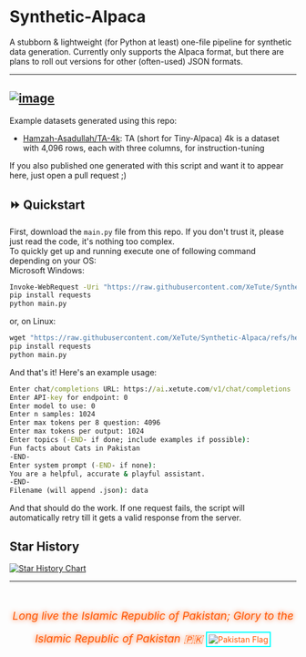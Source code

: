 # Synthetic-Alpaca
A stubborn & lightweight (for Python at least) one-file pipeline for synthetic data generation. Currently only supports the Alpaca format, but there are plans to roll out versions for other (often-used) JSON formats.  

---
[![image](https://github.com/user-attachments/assets/b6560081-b334-4c73-ac35-ebe3db5bd2b4)](https://huggingface.co/datasets/Hamzah-Asadullah/TA-4k)
---

Example datasets generated using this repo:

- [Hamzah-Asadullah/TA-4k](https://huggingface.co/datasets/Hamzah-Asadullah/TA-4k): TA (short for Tiny-Alpaca) 4k is a dataset with 4,096 rows, each with three columns, for instruction-tuning

If you also published one generated with this script and want it to appear here, just open a pull request ;)

## ⏩ Quickstart
First, download the `main.py` file from this repo. If you don't trust it, please just read the code, it's nothing too complex.  
To quickly get up and running execute one of following command depending on your OS:  
Microsoft Windows:
```cmd
Invoke-WebRequest -Uri "https://raw.githubusercontent.com/XeTute/Synthetic-Alpaca/refs/heads/main/main.py" -OutFile "./main.py"
pip install requests
python main.py
```
or, on Linux:
```cmd
wget "https://raw.githubusercontent.com/XeTute/Synthetic-Alpaca/refs/heads/main/main.py"
pip install requests
python main.py
```

And that's it! Here's an example usage:
```cmd
Enter chat/completions URL: https://ai.xetute.com/v1/chat/completions
Enter API-key for endpoint: 0
Enter model to use: 0
Enter n samples: 1024
Enter max tokens per 8 question: 4096
Enter max tokens per output: 1024
Enter topics (-END- if done; include examples if possible):
Fun facts about Cats in Pakistan
-END-
Enter system prompt (-END- if none):
You are a helpful, accurate & playful assistant.    
-END-
Filename (will append .json): data
```
And that should do the work. If one request fails, the script will automatically retry till it gets a valid response from the server.  

## Star History

<a href="https://www.star-history.com/#XeTute/Synthetic-Data-Generation&Date">
 <picture>
   <source media="(prefers-color-scheme: dark)" srcset="https://api.star-history.com/svg?repos=XeTute/Synthetic-Alpaca&type=Date&theme=dark" />
   <source media="(prefers-color-scheme: light)" srcset="https://api.star-history.com/svg?repos=XeTute/Synthetic-Alpaca&type=Date" />
   <img alt="Star History Chart" src="https://api.star-history.com/svg?repos=XeTute/Synthetic-Alpaca&type=Date" />
 </picture>
</a>

---

<footer style="margin-top: 3rem; text-align: center; color: #ff5500; max-height: fit-content;">
  <em style="font-size: 1.2rem; text-shadow: 0 0 8px #ff5500;">
    Long live the Islamic Republic of Pakistan; Glory to the Islamic Republic of Pakistan 🇵🇰
  </em>
  <img src="https://upload.wikimedia.org/wikipedia/commons/3/32/Flag_of_Pakistan.svg" alt="Pakistan Flag" style="margin-top: 1rem; border: 2px solid #00ffff; padding: 3px;">
</footer>
